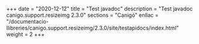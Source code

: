 +++
date        = "2020-12-12"
title       = "Test javadoc"
description = "Test javadoc canigo.support.resizeimg 2.3.0"
sections    = "Canigó"
enllac		= "/documentacio-llibreries/canigo.support.resizeimg/2.3.0/site/testapidocs/index.html"
weight		= 2
+++

